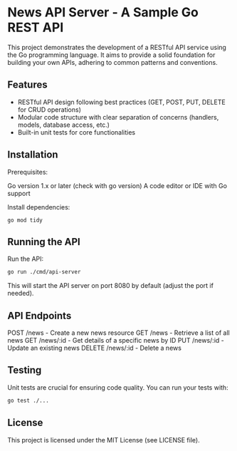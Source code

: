 # News API Server - A Sample Go REST API

This project demonstrates the development of a RESTful API service using the Go programming language. It aims to provide a solid foundation for building your own APIs, adhering to common patterns and conventions.

## Features

- RESTful API design following best practices (GET, POST, PUT, DELETE for CRUD operations)
- Modular code structure with clear separation of concerns (handlers, models, database access, etc.)
- Built-in unit tests for core functionalities

## Installation

Prerequisites:

Go version 1.x or later (check with go version)
A code editor or IDE with Go support

Install dependencies:

`go mod tidy`

## Running the API

Run the API:

```sh
go run ./cmd/api-server
```

This will start the API server on port 8080 by default (adjust the port if needed).

## API Endpoints

POST /news - Create a new news resource
GET /news - Retrieve a list of all news
GET /news/:id - Get details of a specific news by ID
PUT /news/:id - Update an existing news
DELETE /news/:id - Delete a news

## Testing

Unit tests are crucial for ensuring code quality. You can run your tests with:

```sh
go test ./...
```

## License

This project is licensed under the MIT License (see LICENSE file).
